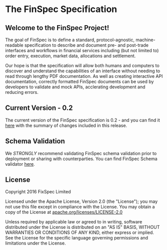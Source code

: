 # The FinSpec Specification

## Welcome to the FinSpec Project! 

The goal of FinSpec is to define a standard, protocol-agnostic, machine-readable specification to describe and document pre- and post-trade interfaces and workflows in financial services including (but not limited to) order entry, execution, market data, allocations and settlement.

Our hope is that the specification will allow both humans and computers to discover and understand the capabilities of an interface without needing to read through lengthy PDF documentation.  As well as creating interactive API documentation, correctly formatted FinSpec documents can be used by developers to validate and mock APIs, acclerating development and reducing errors.

## Current Version - 0.2

The current version of the FinSpec specification is 0.2 - and you can find it [here](http://finspec.io) with the summary of changes included in this release.

## Schema Validation

We *STRONGLY* recommend validating FinSpec schema validation prior to deployment or sharing with counterparties. You can find FinSpec Schema validator [here](https://github.com/finspec/finspec-validator).

## License

Copyright 2016 FixSpec Limited

Licensed under the Apache License, Version 2.0 (the "License");
you may not use this file except in compliance with the License.
You may obtain a copy of the License at [apache.org/licenses/LICENSE-2.0](http://www.apache.org/licenses/LICENSE-2.0)

Unless required by applicable law or agreed to in writing, software
distributed under the License is distributed on an "AS IS" BASIS,
WITHOUT WARRANTIES OR CONDITIONS OF ANY KIND, either express or implied.
See the License for the specific language governing permissions and
limitations under the License.
